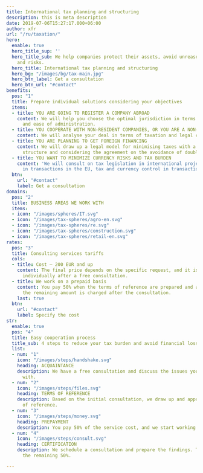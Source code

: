 ```yaml
---
title: International tax planning and structuring
description: this is meta description
date: 2019-07-06T15:27:17.000+06:00
author: xfr
url: "/ru/taxation/"
hero:
  enable: true
  hero_title_sup: ''
  hero_title_sub: We help companies protect their assets, avoid unreasonable tax losses
    and risks.
  hero_title: International tax planning and structuring
  hero_bg: "/images/bg/tax-main.jpg"
  hero_btn_label: Get a consultation
  hero_btn_url: "#contact"
benefits:
  pos: "1"
  title: Prepare individual solutions considering your objectives
  items:
  - title: YOU ARE GOING TO REGISTER A COMPANY ABROAD
    content: We will help you choose the optimal jurisdiction in terms of tax burden
      and ease of administration.
  - title: YOU COOPERATE WITH NON-RESIDENT COMPANIES, OR YOU ARE A NON-RESIDENT COMPANY
    content: We will analyse your deal in terms of taxation and legal compliance.
  - title: YOU ARE PLANNING TO GET FOREIGN FINANCING
    content: We will draw up a legal model for minimising taxes with a non-resident
      structure and considering the agreement on the avoidance of double taxation.
  - title: YOU WANT TO MINIMIZE CURRENCY RISKS AND TAX BURDEN
    content: 'We will consult on tax legislation in international projects: VAT, VAT
      in transactions in the EU, tax and currency control in transactions with non-residents.'
  btn:
    url: "#contact"
    label: Get a consultation
domains:
  pos: "2"
  title: BUSINESS AREAS WE WORK WITH
  items:
  - icon: "/images/spheres/IT.svg"
  - icon: "/images/tax-spheres/agro-en.svg"
  - icon: "/images/tax-spheres/re.svg"
  - icon: "/images/tax-spheres/construction.svg"
  - icon: "/images/tax-spheres/retail-en.svg"
rates:
  pos: "3"
  title: Consulting services tariffs
  cols:
  - title: Cost — 200 EUR and up
    content: The final price depends on the specific request, and it is calculated
      individually after a free consultation.
  - title: We work on a prepaid basis
    content: You pay 50% when the terms of reference are prepared and approved, and
      the remaining amount is charged after the consultation.
    last: true
  btn:
    url: "#contact"
    label: Specify the cost
str:
  enable: true
  pos: "4"
  title: Easy cooperation process
  title_sub: 4 steps to reduce your tax burden and avoid financial losses.
  list:
  - num: "1"
    icon: "/images/steps/handshake.svg"
    heading: ACQUAINTANCE
    description: We have a free consultation and discuss the issues you need help
      with.
  - num: "2"
    icon: "/images/steps/files.svg"
    heading: TERMS OF REFERENCE
    description: Based on the initial consultation, we draw up and approve the terms
      of reference.
  - num: "3"
    icon: "/images/steps/money.svg"
    heading: PREPAYMENT
    description: You pay 50% of the service cost, and we start working on your request.
  - num: "4"
    icon: "/images/steps/consult.svg"
    heading: CERTIFICATION
    description: We schedule a consultation and prepare the findings. Then you pay
      the remaining 50%.

---
```

